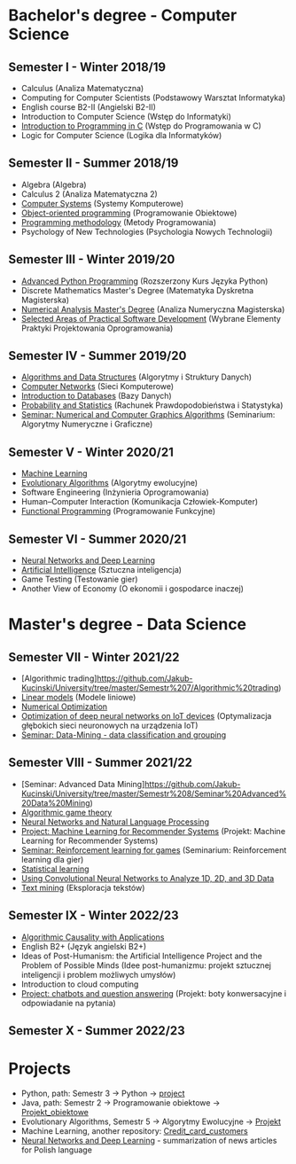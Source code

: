 # Bachelor's degree - Computer Science
## Semester I - Winter 2018/19
- Calculus (Analiza Matematyczna)
- Computing for Computer Scientists (Podstawowy Warsztat Informatyka)
- English course B2-II (Angielski B2-II)
- Introduction to Computer Science (Wstęp do Informatyki)
- [Introduction to Programming in C](https://github.com/Jakub-Kucinski/University/tree/master/Semestr%201/C) (Wstęp do Programowania w C)
- Logic for Computer Science (Logika dla Informatyków)

## Semester II - Summer 2018/19
- Algebra (Algebra)
- Calculus 2 (Analiza Matematyczna 2)
- [Computer Systems](https://github.com/Jakub-Kucinski/University/tree/master/Semestr%202/Systemy_Komputerowe) (Systemy Komputerowe)
- [Object-oriented programming](https://github.com/Jakub-Kucinski/University/tree/master/Semestr%202/Programowanie%20obiektowe) (Programowanie Obiektowe)
- [Programming methodology](https://github.com/Jakub-Kucinski/University/tree/master/Semestr%202/Metody%20Programowania) (Metody Programowania)
- Psychology of New Technologies (Psychologia Nowych Technologii)

## Semester III - Winter 2019/20
- [Advanced Python Programming](https://github.com/Jakub-Kucinski/University/tree/master/Semestr%203/Python) (Rozszerzony Kurs Języka Python)
- Discrete Mathematics Master's Degree (Matematyka Dyskretna Magisterska)
- [Numerical Analysis Master's Degree](https://github.com/Jakub-Kucinski/University/tree/master/Semestr%203/Analiza%20Numeryczna) (Analiza Numeryczna Magisterska)
- [Selected Areas of Practical Software Development](https://github.com/Jakub-Kucinski/University/tree/master/Semestr%203/Wybrane%20Elementy%20Praktyki%20Projektowania%20Oprogramowania) (Wybrane Elementy Praktyki Projektowania Oprogramowania)

## Semester IV - Summer 2019/20
- [Algorithms and Data Structures](https://github.com/Jakub-Kucinski/University/tree/master/Semestr%204/Algorytmy%20i%20Struktury%20Danych) (Algorytmy i Struktury Danych)
- [Computer Networks](https://github.com/Jakub-Kucinski/University/tree/master/Semestr%204/Sieci%20Komputerowe) (Sieci Komputerowe)
- [Introduction to Databases](https://github.com/Jakub-Kucinski/University/tree/master/Semestr%204/Bazy%20Danych/SQL) (Bazy Danych)
- [Probability and Statistics](https://github.com/Jakub-Kucinski/University/tree/master/Semestr%204/Rachunek%20Prawdopodobie%C5%84stwa%20i%20Statystyka) (Rachunek Prawdopodobieństwa i Statystyka)
- [Seminar: Numerical and Computer Graphics Algorithms](https://github.com/Jakub-Kucinski/University/tree/master/Semestr%204/Seminarium%20Algorytmy%20numeryczne%20i%20graficzne) (Seminarium: Algorytmy Numeryczne i Graficzne)

## Semester V - Winter 2020/21
- [Machine Learning](https://github.com/Jakub-Kucinski/University/tree/master/Semestr%205/Machine%20Learning)
- [Evolutionary Algorithms](https://github.com/Jakub-Kucinski/University/tree/master/Semestr%205/Algorytmy%20Ewolucyjne) (Algorytmy ewolucyjne)
- Software Engineering (Inżynieria Oprogramowania)
- Human–Computer Interaction (Komunikacja Człowiek-Komputer)
- [Functional Programming](https://github.com/Jakub-Kucinski/University/tree/master/Semestr%205/Programowanie%20Funkcyjne) (Programowanie Funkcyjne)

## Semester VI - Summer 2020/21
- [Neural Networks and Deep Learning](https://github.com/Jakub-Kucinski/University/tree/master/Semestr%206/Neural%20Networks%20and%20Deep%20Learning)
- [Artificial Intelligence](https://github.com/Jakub-Kucinski/University/tree/master/Semestr%206/Sztuczna%20Inteligencja) (Sztuczna inteligencja)
- Game Testing (Testowanie gier)
- Another View of Economy (O ekonomii i gospodarce inaczej)


# Master's degree - Data Science

## Semester VII - Winter 2021/22
- [Algorithmic trading]https://github.com/Jakub-Kucinski/University/tree/master/Semestr%207/Algorithmic%20trading)
- [Linear models](https://github.com/Jakub-Kucinski/University/tree/master/Semestr%207/Linear%20models) (Modele liniowe)
- [Numerical Optimization](https://github.com/Jakub-Kucinski/University/tree/master/Semestr%207/Numerical%20Optimization)
- [Optimization of deep neural networks on IoT devices](https://github.com/Jakub-Kucinski/University/tree/master/) (Optymalizacja głębokich sieci neuronowych na urządzenia IoT)
- [Seminar: Data-Mining - data classification and grouping](https://github.com/Jakub-Kucinski/University/tree/master/Semestr%207/Seminar%20Data-Mining%20-%20data%20classification%20and%20grouping) 

## Semester VIII - Summer 2021/22
- [Seminar: Advanced Data Mining]https://github.com/Jakub-Kucinski/University/tree/master/Semestr%208/Seminar%20Advanced%20Data%20Mining)
- [Algorithmic game theory](https://github.com/Jakub-Kucinski/University/tree/master/Semestr%208/Algorithmic%20game%20theory)
- [Neural Networks and Natural Language Processing](https://github.com/Jakub-Kucinski/University/tree/master/Semestr%208/Neural%20Networks%20and%20Natural%20Language%20Processing)
- [Project: Machine Learning for Recommender Systems](https://github.com/Jakub-Kucinski/University/tree/master/Semestr%208/Project%20Machine%20Learning%20for%20Recommender%20Systems) (Projekt: Machine Learning for Recommender Systems)
- [Seminar: Reinforcement learning for games](https://github.com/Jakub-Kucinski/University/tree/master/Semestr%208/Seminar%20Reinforcement%20learning%20for%20games) (Seminarium: Reinforcement learning dla gier)
- [Statistical learning](https://github.com/Jakub-Kucinski/University/tree/master/Semestr%208/Statistical%20learning)
- [Using Convolutional Neural Networks to Analyze 1D, 2D, and 3D Data](https://github.com/Jakub-Kucinski/University/tree/master/Semestr%208/Using%20Convolutional%20Neural%20Networks%20to%20Analyze%201D%2C%202D%2C%20and%203D%20Data)
- [Text mining](https://github.com/Jakub-Kucinski/University/tree/master/Semestr%208/Text%20mining) (Eksploracja tekstów)

## Semester IX - Winter 2022/23
- [Algorithmic Causality with Applications](https://github.com/Jakub-Kucinski/University/tree/master/Semestr%209/Algorithmic%20Causality%20with%20Applications)
- English B2+ (Język angielski B2+)
- Ideas of Post-Humanism: the Artificial Intelligence Project and the Problem of Possible Minds (Idee post-humanizmu: projekt sztucznej inteligencji i problem możliwych umysłów)
- Introduction to cloud computing
- [Project: chatbots and question answering](https://github.com/Jakub-Kucinski/University/tree/master/) (Projekt: boty konwersacyjne i odpowiadanie na pytania)

## Semester X - Summer 2022/23


# Projects
- Python, path: Semestr 3 -> Python -> [project](https://github.com/Jakub-Kucinski/University/tree/master/Semestr%203/Python/project)
- Java, path: Semestr 2 -> Programowanie obiektowe -> [Projekt_obiektowe](https://github.com/Jakub-Kucinski/University/tree/master/Semestr%202/Programowanie%20obiektowe/Projekt_obiektowe)
- Evolutionary Algorithms, Semestr 5 -> Algorytmy Ewolucyjne -> [Projekt](https://github.com/Jakub-Kucinski/University/tree/master/Semestr%205/Algorytmy%20Ewolucyjne/Projekt)
- Machine Learning, another repository: [Credit_card_customers](https://github.com/Jakub-Kucinski/Credit_card_customers)
- [Neural Networks and Deep Learning](https://github.com/Jakub-Kucinski/University/tree/master/Semestr%206/Neural%20Networks%20and%20Deep%20Learning/SummarizationForPolishLanguage) - summarization of news articles for Polish language
